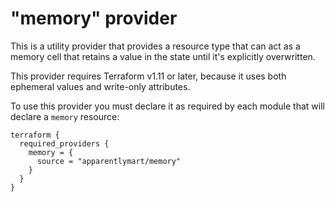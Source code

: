 # "memory" provider

This is a utility provider that provides a resource type that can act as a
memory cell that retains a value in the state until it's explicitly overwritten.

This provider requires Terraform v1.11 or later, because it uses both ephemeral
values and write-only attributes.

To use this provider you must declare it as required by each module that will
declare a `memory` resource:

```hcl
terraform {
  required_providers {
    memory = {
      source = "apparentlymart/memory"
    }
  }
}
```
